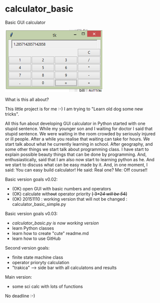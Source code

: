# calculator_basic
Basic GUI calculator

![Image of calculator v0.02](https://github.com/VjeranKenda/calculator_basic/blob/master/calculator_basic_1.png)

What is this all about?

This little project is for me :-) I am trying to "Learn old dog some new tricks".

All this fun about developing GUI calculator in Python started with one stupid sentence. While my younger son and I waiting for doctor I said that stupid sentence. We were waiting in the room crowded by seriously injured or ill people. After a while you realise that waiting can take for hours. We start talk about what he currently learning in school. After geography, and some other things we start talk about programming class. I have start to explain possible beauty things that can be done by programming. And, enthusiastically, said that I am also now start to learning python as he. And we start to discuss what can be easy made by it. And, in one moment, I said: You can easy build calculator! He said: Real one? Me: Off course!!

Basic version goals v0.02:
- (OK) open GUI with basic numbers and operators
- (OK) calculate with~~out~~ operator priority ~~[ 3+2*4 will be 5*4]~~
- (OK) 20151110 : working version that will not be changed : calculator_basic_simple.py 

Basic version goals v0.03:
- *calculator_basic.py is now working version*
- learn Python classes
- learn how to create "cute" readme.md
- learn how to use GitHub


Second version goals:
- finite state machine class
- operator prioryty calculation
- "trakica" --> side bar with all calculatons and results

Main version:
- some sci calc with lots of functions

No deadline :-)

